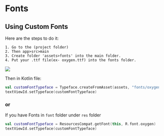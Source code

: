 # Fonts

## Using Custom Fonts

Here are the steps to do it:

    1. Go to the (project folder)
    2. Then app>src>main
    3. Create folder 'assets>fonts' into the main folder.
    4. Put your .ttf file(ex- oxygen.ttf) into the fonts folder.
    
![](https://i.stack.imgur.com/i6XNU.png)

Then in Kotlin file:

```kotlin
val customFontTypeface = Typeface.createFromAsset(assets, "fonts/oxygen.ttf")
textViewId.setTypeface(customFontTypeface)
```
### or

If you have Fonts in `font` folder under `res` folder

```kotlin
val customFontTypeface = ResourcesCompat.getFont(this, R.font.oxygen)
textViewId.setTypeface(customFontTypeface)
```
